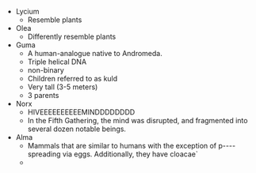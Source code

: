 - Lycium
	- Resemble plants
- Olea
	- Differently resemble plants
- Guma
	- A human-analogue native to Andromeda. 
	- Triple helical DNA
	- non-binary
	- Children referred to as kuld
	- Very tall (3-5 meters)
	- 3 parents
- Norx 
	- HIVEEEEEEEEEEMINDDDDDDDD
	- In the Fifth Gathering, the mind was disrupted, and fragmented into several dozen notable beings.
- Alma
	- Mammals that are similar to humans with the exception of p----spreading via eggs. Additionally, they have cloacae`
	- 